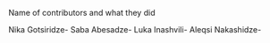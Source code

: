 Name of contributors and what they did


Nika Gotsiridze-
Saba Abesadze-
Luka Inashvili-
Aleqsi Nakashidze-
